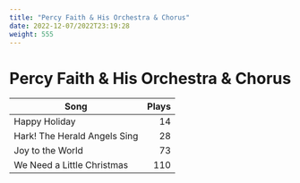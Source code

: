 ```yaml
---
title: "Percy Faith & His Orchestra & Chorus"
date: 2022-12-07/2022T23:19:28
weight: 555
---
```


# Percy Faith & His Orchestra & Chorus

 Song | Plays 
----- | -----:
Happy Holiday | 14
Hark! The Herald Angels Sing | 28
Joy to the World | 73
We Need a Little Christmas | 110
